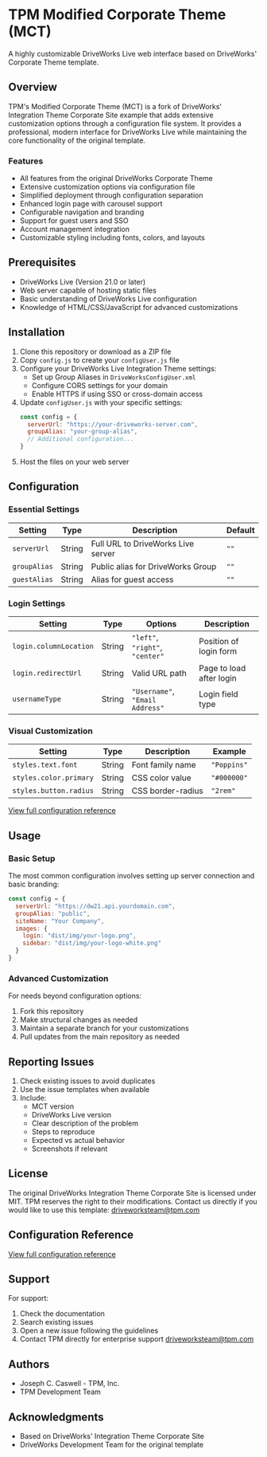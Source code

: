# TPM Modified Corporate Theme (MCT)

A highly customizable DriveWorks Live web interface based on DriveWorks' Corporate Theme template.

## Overview

TPM's Modified Corporate Theme (MCT) is a fork of DriveWorks' Integration Theme Corporate Site example that adds extensive customization options through a configuration file system. It provides a professional, modern interface for DriveWorks Live while maintaining the core functionality of the original template.

### Features

- All features from the original DriveWorks Corporate Theme
- Extensive customization options via configuration file
- Simplified deployment through configuration separation
- Enhanced login page with carousel support
- Configurable navigation and branding
- Support for guest users and SSO
- Account management integration
- Customizable styling including fonts, colors, and layouts

## Prerequisites

- DriveWorks Live (Version 21.0 or later)
- Web server capable of hosting static files
- Basic understanding of DriveWorks Live configuration
- Knowledge of HTML/CSS/JavaScript for advanced customizations

## Installation

1. Clone this repository or download as a ZIP file
2. Copy `config.js` to create your `configUser.js` file
3. Configure your DriveWorks Live Integration Theme settings:
   - Set up Group Aliases in `DriveWorksConfigUser.xml`
   - Configure CORS settings for your domain
   - Enable HTTPS if using SSO or cross-domain access
4. Update `configUser.js` with your specific settings:
   ```javascript
   const config = {
     serverUrl: "https://your-driveworks-server.com",
     groupAlias: "your-group-alias",
     // Additional configuration...
   }
   ```
5. Host the files on your web server

## Configuration

### Essential Settings

| Setting | Type | Description | Default |
|---------|------|-------------|---------|
| `serverUrl` | String | Full URL to DriveWorks Live server | `""` |
| `groupAlias` | String | Public alias for DriveWorks Group | `""` |
| `guestAlias` | String | Alias for guest access | `""` |

### Login Settings

| Setting | Type | Options | Description |
|---------|------|---------|-------------|
| `login.columnLocation` | String | `"left"`, `"right"`, `"center"` | Position of login form |
| `login.redirectUrl` | String | Valid URL path | Page to load after login |
| `usernameType` | String | `"Username"`, `"Email Address"` | Login field type |

### Visual Customization

| Setting | Type | Description | Example |
|---------|------|-------------|---------|
| `styles.text.font` | String | Font family name | `"Poppins"` |
| `styles.color.primary` | String | CSS color value | `"#000000"` |
| `styles.button.radius` | String | CSS border-radius | `"2rem"` |

[View full configuration reference](#configuration-reference)

## Usage

### Basic Setup

The most common configuration involves setting up server connection and basic branding:

```javascript
const config = {
  serverUrl: "https://dw21.api.yourdomain.com",
  groupAlias: "public",
  siteName: "Your Company",
  images: {
    login: "dist/img/your-logo.png",
    sidebar: "dist/img/your-logo-white.png"
  }
}
```

### Advanced Customization

For needs beyond configuration options:

1. Fork this repository
2. Make structural changes as needed
3. Maintain a separate branch for your customizations
4. Pull updates from the main repository as needed


## Reporting Issues

1. Check existing issues to avoid duplicates
2. Use the issue templates when available
3. Include:
   - MCT version
   - DriveWorks Live version
   - Clear description of the problem
   - Steps to reproduce
   - Expected vs actual behavior
   - Screenshots if relevant

## License

The original DriveWorks Integration Theme Corporate Site is licensed under MIT.
TPM reserves the right to their modifications. Contact us directly if you would like to use this template: driveworksteam@tpm.com

## Configuration Reference

[View full configuration reference](#configuration-reference)

## Support

For support:

1. Check the documentation
2. Search existing issues
3. Open a new issue following the guidelines
4. Contact TPM directly for enterprise support driveworksteam@tpm.com

## Authors

- Joseph C. Caswell - TPM, Inc.
- TPM Development Team

## Acknowledgments

- Based on DriveWorks' Integration Theme Corporate Site
- DriveWorks Development Team for the original template
